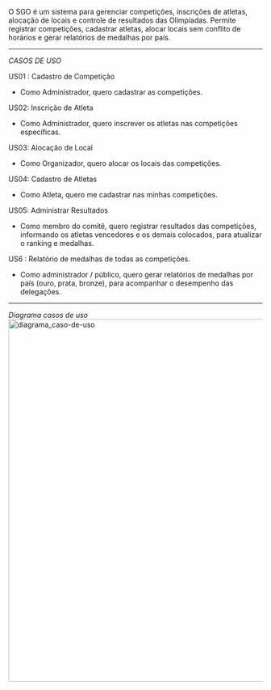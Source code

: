 O SGO é um sistema para gerenciar competições, inscrições de atletas, alocação de locais e controle de resultados das Olimpíadas. Permite registrar competições, cadastrar atletas, alocar locais sem conflito de horários e gerar relatórios de medalhas por país.

-------------------------------------------------------------------------------------------------------------------------------------------------------------------------------------------------------------------------------------------

*CASOS DE USO*



US01 : Cadastro de Competição
- Como Administrador, quero cadastrar as competições.
  
US02: Inscrição de Atleta
- Como Administrador, quero inscrever os atletas nas competições específicas.
  
US03: Alocação de Local 
- Como Organizador, quero alocar os locais das competições.

US04: Cadastro de Atletas
- Como Atleta, quero me cadastrar nas minhas competições.

US05: Administrar Resultados
- Como membro do comitê, quero registrar resultados das competições, informando os atletas vencedores e os demais colocados, para atualizar o ranking e medalhas.

US6 : Relatório de medalhas de todas as competições.
- Como administrador / público, quero gerar relatórios de medalhas por país (ouro, prata, bronze), para acompanhar o desempenho das delegações.
---------------------------------------------------------------------------------------------------------------------------------------------

*_Diagrama casos de uso_*<img width="893" height="717" alt="diagrama_caso-de-uso" src="https://github.com/user-attachments/assets/b0ed7ba6-31d5-458e-84d7-ff3e72e5cff2" />

